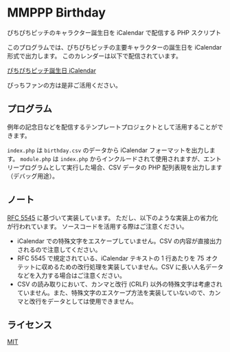 # MMPPP Birthday

ぴちぴちピッチのキャラクター誕生日を iCalendar で配信する PHP スクリプト

このプログラムでは、ぴちぴちピッチの主要キャラクターの誕生日を iCalendar 形式で出力します。
このカレンダーは以下で配信されています。

[ぴちぴちピッチ誕生日 iCalendar](https://mermaid.blue/mmppp-birthday/)

ぴっちファンの方は是非ご活用ください。

## プログラム

例年の記念日などを配信するテンプレートプロジェクトとして活用することができます。

`index.php` は `birthday.csv` のデータから iCalendar フォーマットを出力します。
`module.php` は `index.php` からインクルードされて使用されますが、エントリープログラムとして実行した場合、CSV データの PHP 配列表現を出力します（デバッグ用途）。

## ノート

[RFC 5545](https://www.rfc-editor.org/rfc/rfc5545.html) に基づいて実装しています。
ただし、以下のような実装上の省力化が行われています。
ソースコードを活用する際はご注意ください。

- iCalendar での特殊文字をエスケープしていません。CSV の内容が直接出力されるので注意してください。
- RFC 5545 で規定されている、iCalendar テキストの 1 行あたりを 75 オクテットに収めるための改行処理を実装していません。CSV に長い人名データなどを入力する場合はご注意ください。
- CSV の読み取りにおいて、カンマと改行 (CRLF) 以外の特殊文字は考慮されていません。また、特殊文字のエスケープ方法を実装していないので、カンマと改行をデータとしては使用できません。

## ライセンス

[MIT](LICENSE)
